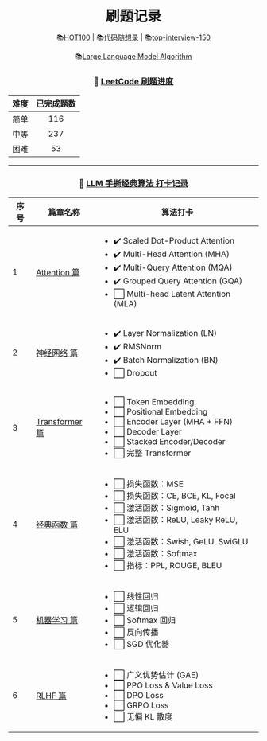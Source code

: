<div align="center">
  <h1 style="margin-bottom: 0;">刷题记录</h1>
  <p>
    📚<a href="https://leetcode.cn/studyplan/top-100-liked/" target="_blank">HOT100</a> | 
    📚<a href="https://programmercarl.com/" target="_blank">代码随想录</a> |
    📚<a href="https://leetcode.cn/studyplan/top-interview-150/" target="_blank">top-interview-150</a>
  </p>
  <p>
    📚<a href="https://hwcoder.top/Manual-Coding-1" target="_blank">Large Language Model Algorithm</a>
  </p>
</div>

<div align="center">

### 📝 [LeetCode 刷题进度](https://hwcoder.top/Manual-Coding-1)

| 难度 | 已完成题数 |
| :--: | :--------: |
| 简单 |    116    |
| 中等 |    237    |
| 困难 |     53     |

---

### 📝 [LLM 手撕经典算法 打卡记录](https://hwcoder.top/Manual-Coding-1)

| 序号 | 篇章名称                                                      | 算法打卡                                                                                                 |
| ---- | ------------------------------------------------------------- | -------------------------------------------------------------------------------------------------------- |
| 1    | [Attention 篇](https://hwcoder.top/Manual-Coding-1)            | <ul><li>✔️ Scaled Dot-Product Attention</li><li>✔️ Multi-Head Attention (MHA)</li><li>✔️ Multi-Query Attention (MQA)</li><li>✔️ Grouped Query Attention (GQA)</li><li>⬜ Multi-head Latent Attention (MLA)</li></ul> |
| 2    | [神经网络 篇](https://hwcoder.top/Manual-Coding-2)             | <ul><li>✔️ Layer Normalization (LN)</li><li>✔️ RMSNorm</li><li>✔️ Batch Normalization (BN)</li><li>⬜ Dropout</li></ul> |
| 3    | [Transformer 篇](https://hwcoder.top/Manual-Coding-3)          | <ul><li>⬜ Token Embedding</li><li>⬜ Positional Embedding</li><li>⬜ Encoder Layer (MHA + FFN)</li><li>⬜ Decoder Layer</li><li>⬜ Stacked Encoder/Decoder</li><li>⬜ 完整 Transformer</li></ul> |
| 4    | [经典函数 篇](https://hwcoder.top/Manual-Coding-4)             | <ul><li>⬜ 损失函数：MSE</li><li>⬜ 损失函数：CE, BCE, KL, Focal</li><li>⬜ 激活函数：Sigmoid, Tanh</li><li>⬜ 激活函数：ReLU, Leaky ReLU, ELU</li><li>⬜ 激活函数：Swish, GeLU, SwiGLU</li><li>⬜ 激活函数：Softmax</li><li>⬜ 指标：PPL, ROUGE, BLEU</li></ul> |
| 5    | [机器学习 篇](https://hwcoder.top/Manual-Coding-5)             | <ul><li>⬜ 线性回归</li><li>⬜ 逻辑回归</li><li>⬜ Softmax 回归</li><li>⬜ 反向传播</li><li>⬜ SGD 优化器</li></ul> |
| 6    | [RLHF 篇](https://hwcoder.top/Manual-Coding-6)                 | <ul><li>⬜ 广义优势估计 (GAE)</li><li>⬜ PPO Loss & Value Loss</li><li>⬜ DPO Loss</li><li>⬜ GRPO Loss</li><li>⬜ 无偏 KL 散度</li></ul> |
